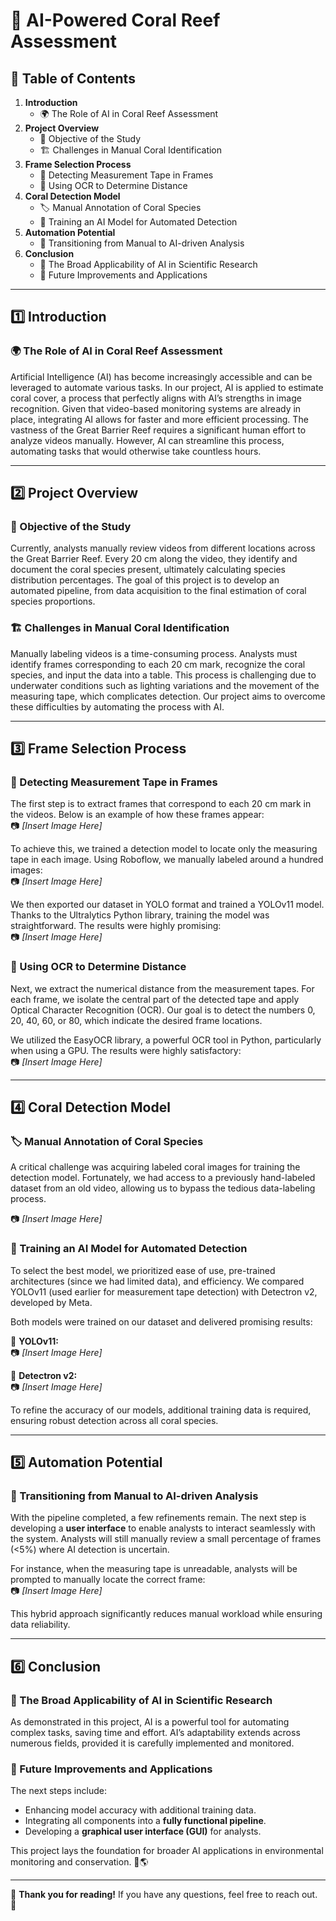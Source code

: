 # 🌊 AI-Powered Coral Reef Assessment

## 📖 Table of Contents

1. **Introduction**  
   - 🌍 The Role of AI in Coral Reef Assessment  
2. **Project Overview**  
   - 🎯 Objective of the Study  
   - 🏗 Challenges in Manual Coral Identification  
3. **Frame Selection Process**  
   - 📏 Detecting Measurement Tape in Frames  
   - 🔢 Using OCR to Determine Distance  
4. **Coral Detection Model**  
   - 🏷 Manual Annotation of Coral Species  
   - 🤖 Training an AI Model for Automated Detection  
5. **Automation Potential**  
   - 🔄 Transitioning from Manual to AI-driven Analysis  
6. **Conclusion**  
   - 🚀 The Broad Applicability of AI in Scientific Research  
   - 🔮 Future Improvements and Applications  

---

## 1️⃣ Introduction

### 🌍 The Role of AI in Coral Reef Assessment

Artificial Intelligence (AI) has become increasingly accessible and can be leveraged to automate various tasks. In our project, AI is applied to estimate coral cover, a process that perfectly aligns with AI’s strengths in image recognition. Given that video-based monitoring systems are already in place, integrating AI allows for faster and more efficient processing. The vastness of the Great Barrier Reef requires a significant human effort to analyze videos manually. However, AI can streamline this process, automating tasks that would otherwise take countless hours.

---

## 2️⃣ Project Overview

### 🎯 Objective of the Study

Currently, analysts manually review videos from different locations across the Great Barrier Reef. Every 20 cm along the video, they identify and document the coral species present, ultimately calculating species distribution percentages. The goal of this project is to develop an automated pipeline, from data acquisition to the final estimation of coral species proportions.

### 🏗 Challenges in Manual Coral Identification

Manually labeling videos is a time-consuming process. Analysts must identify frames corresponding to each 20 cm mark, recognize the coral species, and input the data into a table. This process is challenging due to underwater conditions such as lighting variations and the movement of the measuring tape, which complicates detection. Our project aims to overcome these difficulties by automating the process with AI.

---

## 3️⃣ Frame Selection Process

### 📏 Detecting Measurement Tape in Frames

The first step is to extract frames that correspond to each 20 cm mark in the videos. Below is an example of how these frames appear:  
📷 *[Insert Image Here]*

To achieve this, we trained a detection model to locate only the measuring tape in each image. Using Roboflow, we manually labeled around a hundred images:  
📷 *[Insert Image Here]*

We then exported our dataset in YOLO format and trained a YOLOv11 model. Thanks to the Ultralytics Python library, training the model was straightforward. The results were highly promising:  
📷 *[Insert Image Here]*

### 🔢 Using OCR to Determine Distance

Next, we extract the numerical distance from the measurement tapes. For each frame, we isolate the central part of the detected tape and apply Optical Character Recognition (OCR). Our goal is to detect the numbers 0, 20, 40, 60, or 80, which indicate the desired frame locations.

We utilized the EasyOCR library, a powerful OCR tool in Python, particularly when using a GPU. The results were highly satisfactory:  
📷 *[Insert Image Here]*

---

## 4️⃣ Coral Detection Model

### 🏷 Manual Annotation of Coral Species

A critical challenge was acquiring labeled coral images for training the detection model. Fortunately, we had access to a previously hand-labeled dataset from an old video, allowing us to bypass the tedious data-labeling process.

📷 *[Insert Image Here]*

### 🤖 Training an AI Model for Automated Detection

To select the best model, we prioritized ease of use, pre-trained architectures (since we had limited data), and efficiency. We compared YOLOv11 (used earlier for measurement tape detection) with Detectron v2, developed by Meta.

Both models were trained on our dataset and delivered promising results:

🔹 **YOLOv11:**  
📷 *[Insert Image Here]*

🔹 **Detectron v2:**  
📷 *[Insert Image Here]*

To refine the accuracy of our models, additional training data is required, ensuring robust detection across all coral species.

---

## 5️⃣ Automation Potential

### 🔄 Transitioning from Manual to AI-driven Analysis

With the pipeline completed, a few refinements remain. The next step is developing a **user interface** to enable analysts to interact seamlessly with the system. Analysts will still manually review a small percentage of frames (<5%) where AI detection is uncertain.

For instance, when the measuring tape is unreadable, analysts will be prompted to manually locate the correct frame:  
📷 *[Insert Image Here]*

This hybrid approach significantly reduces manual workload while ensuring data reliability.

---

## 6️⃣ Conclusion

### 🚀 The Broad Applicability of AI in Scientific Research

As demonstrated in this project, AI is a powerful tool for automating complex tasks, saving time and effort. AI’s adaptability extends across numerous fields, provided it is carefully implemented and monitored.

### 🔮 Future Improvements and Applications

The next steps include:
- Enhancing model accuracy with additional training data.
- Integrating all components into a **fully functional pipeline**.
- Developing a **graphical user interface (GUI)** for analysts.

This project lays the foundation for broader AI applications in environmental monitoring and conservation. 🌱🌎

---

🎉 **Thank you for reading!** If you have any questions, feel free to reach out. 🚀
